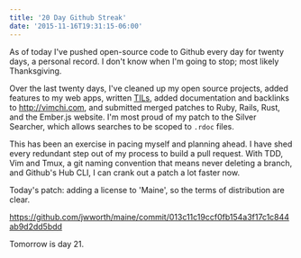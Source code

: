 ```yaml
---
title: '20 Day Github Streak'
date: '2015-11-16T19:31:15-06:00'
---
```


As of today I've pushed open-source code to Github every day for twenty days, a
personal record. I don't know when I'm going to stop; most likely Thanksgiving.

Over the last twenty days, I've cleaned up my open source projects, added
features to my web apps, written [TILs](http://github.com/jwworth/til), added
documentation and backlinks to http://vimchi.com, and submitted merged patches
to Ruby, Rails, Rust, and the Ember.js website. I'm most proud of my patch to
the Silver Searcher, which allows searches to be scoped to `.rdoc` files.

This has been an exercise in pacing myself and planning ahead. I have shed
every redundant step out of my process to build a pull request. With TDD, Vim
and Tmux, a git naming convention that means never deleting a branch, and
Github's Hub CLI, I can crank out a patch a lot faster now.

Today's patch: adding a license to 'Maine', so the terms of distribution are clear.

https://github.com/jwworth/maine/commit/013c11c19ccf0fb154a3f17c1c844ab9d2dd5bdd

Tomorrow is day 21.
